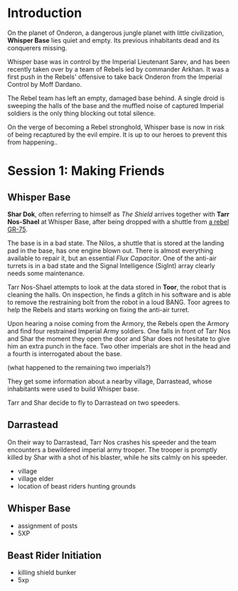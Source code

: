 # Introduction

On the planet of Onderon, a dangerous jungle planet with little
civilization, **Whisper Base** lies quiet and empty. Its previous
inhabitants dead and its conquerers missing.

Whisper base was in control by the Imperial Lieutenant Sarev,
and has been recently taken over by a team of Rebels led by commander
Arkhan. It was a first push in the Rebels' offensive to take back
Onderon from the Imperial Control by Moff Dardano.

The Rebel team has left an empty, damaged base behind.
A single droid is sweeping the halls of the base and the muffled noise
of captured Imperial soldiers is the only thing blocking out total silence.

On the verge of becoming a Rebel stronghold,
Whisper base is now in risk of being recaptured by the evil empire.
It is up to our heroes to prevent this from happening..

# Session 1: Making Friends

## Whisper Base

**Shar Dok**, often referring to himself as _The Shield_ arrives together with
**Tarr Nos-Shael** at Whisper Base, after being dropped with a shuttle from
[a rebel GR-75](http://starwars.wikia.com/wiki/GR-75_medium_transport).

The base is in a bad state. The Nilos, a shuttle that is stored at the landing
pad in the base, has one engine blown out. There is almost everything available
to repair it, but an essential _Flux Capacitor_. One of the anti-air turrets
is in a bad state and the Signal Intelligence (SigInt) array clearly needs some
maintenance.

Tarr Nos-Shael attempts to look at the data stored in **Toor**, the robot
that is cleaning the halls. On inspection, he finds a glitch in his software
and is able to remove the restraining bolt from the robot in a loud BANG.
Toor agrees to help the Rebels and starts working on fixing the anti-air turret.

Upon hearing a noise coming from the Armory, the Rebels open the Armory and
find four restrained Imperial Army soldiers. One falls in front of Tarr Nos and
Shar the moment they open the door and Shar does not hesitate to give him an
extra punch in the face. Two other imperials are shot in the head and a fourth is
interrogated about the base.

(what happened to the remaining two imperials?)

They get some information about a nearby village, Darrastead, whose inhabitants
were used to build Whisper base.

Tarr and Shar decide to fly to Darrastead on two speeders.

## Darrastead

On their way to Darrastead, Tarr Nos crashes his speeder and the team encounters a bewildered imperial
army trooper. The trooper is promptly killed by Shar with a shot of his blaster,
while he sits calmly on his speeder.

- village
- village elder
- location of beast riders hunting grounds

## Whisper Base

- assignment of posts
- 5XP

## Beast Rider Initiation

- killing shield bunker
- 5xp
